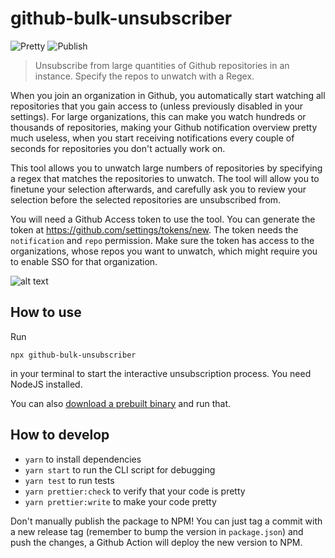 # github-bulk-unsubscriber

![Pretty](https://github.com/lukasbach/github-bulk-unsubscriber/workflows/Pretty/badge.svg)
![Publish](https://github.com/lukasbach/github-bulk-unsubscriber/workflows/Publish/badge.svg)

> Unsubscribe from large quantities of Github repositories in an instance. Specify the repos to unwatch with a Regex.

When you join an organization in Github, you automatically start watching all repositories that you gain
access to (unless previously disabled in your settings). For large organizations, this can make you watch
hundreds or thousands of repositories, making your Github notification overview pretty much useless, when
you start receiving notifications every couple of seconds for repositories you don't actually work on.

This tool allows you to unwatch large numbers of repositories by specifying a regex that matches the repositories
to unwatch. The tool will allow you to finetune your selection afterwards, and carefully ask you to review
your selection before the selected repositories are unsubscribed from.

You will need a Github Access token to use the tool. You can generate the token at https://github.com/settings/tokens/new.
The token needs the `notification` and `repo` permission. Make sure the token has access to the organizations, whose
repos you want to unwatch, which might require you to enable SSO for that organization.

![alt text](https://github.com/lukasbach/github-bulk-unsubscriber/ 'Demo Image')

## How to use

Run

    npx github-bulk-unsubscriber

in your terminal to start the interactive unsubscription process. You need NodeJS installed.

You can also [download a prebuilt binary](https://github.com/lukasbach/cli-ts-commander-starter/releases) and run that.

## How to develop

- `yarn` to install dependencies
- `yarn start` to run the CLI script for debugging
- `yarn test` to run tests
- `yarn prettier:check` to verify that your code is pretty
- `yarn prettier:write` to make your code pretty

Don't manually publish the package to NPM! You can just tag
a commit with a new release tag (remember to bump the version
in `package.json`) and push the changes, a Github Action
will deploy the new version to NPM.
